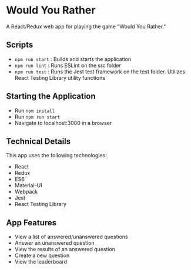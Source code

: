# Would You Rather 

A React/Redux web app for playing the game "Would You Rather."

## Scripts

* `npm run start` : Builds and starts the application
* `npm run lint` : Runs ESLint on the src folder
* `npm run test` : Runs the Jest test framework on the test folder. Utilizes React Testing Library utility functions

## Starting the Application

* Run `npm install`
* Run `npm run start`
* Navigate to localhost:3000 in a browser

## Technical Details

This app uses the following technologies:

* React
* Redux
* ES6
* Material-UI
* Webpack
* Jest
* React Testing Library

## App Features

* View a list of answered/unanswered questions
* Answer an unanswered question
* View the results of an answered question
* Create a new question
* View the leaderboard
